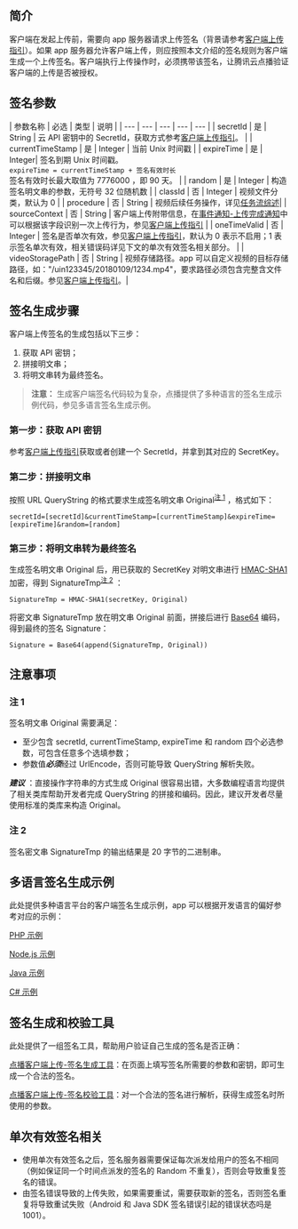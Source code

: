 ## 简介

客户端在发起上传前，需要向 app 服务器请求上传签名（背景请参考[客户端上传指引](/document/product/266/9219)）。如果 app 服务器允许客户端上传，则应按照本文介绍的签名规则为客户端生成一个上传签名。客户端执行上传操作时，必须携带该签名，让腾讯云点播验证客户端的上传是否被授权。

## 签名参数

| 参数名称 | 必选 | 类型 | 说明 |
| --- | --- | --- | --- | --- |
| secretId | 是 | String | 云 API 密钥中的 SecretId，获取方式参考[客户端上传指引](/document/product/266/9219)。 |
| currentTimeStamp | 是 | Integer | 当前 Unix 时间戳 |
| expireTime | 是 | Integer| 签名到期 Unix 时间戳。<br/>```expireTime = currentTimeStamp + 签名有效时长```<br/>签名有效时长最大取值为 7776000 ，即 90 天。 |
| random | 是 | Integer | 构造签名明文串的参数，无符号 32 位随机数 |
| classId | 否 | Integer | 视频文件分类，默认为 0 | 
| procedure | 否 | String | 视频后续任务操作，详见[任务流综述](/document/product/266/10263)| 
| sourceContext | 否 | String | 客户端上传附带信息，在[事件通知-上传完成通知](/document/product/266/7830)中可以根据该字段识别一次上传行为，参见[客户端上传指引](/document/product/266/9219) |
| oneTimeValid | 否 | Integer | 签名是否单次有效，参见[客户端上传指引](/document/product/266/9219)，默认为 0 表示不启用；1 表示签名单次有效，相关错误码详见下文的单次有效签名相关部分。 | 
| videoStoragePath | 否 | String | 视频存储路径。app 可以自定义视频的目标存储路径，如："/uin123345/20180109/1234.mp4"，要求路径必须包含完整含文件名和后缀。参见[客户端上传指引](/document/product/266/9219)。| 

## 签名生成步骤

客户端上传签名的生成包括以下三步：
1. 获取 API 密钥；
1. 拼接明文串；
1. 将明文串转为最终签名。

> **注意：**
> 生成客户端签名代码较为复杂，点播提供了多种语言的签名生成示例代码，参见多语言签名生成示例。

### 第一步：获取 API 密钥

参考[客户端上传指引](/document/product/266/9219)获取或者创建一个 SecretId，并拿到其对应的 SecretKey。


### 第二步：拼接明文串

按照 URL QueryString 的格式要求生成签名明文串 Original<sup>[注 1](#.E6.B3.A8-1)</sup> ，格式如下：

```
secretId=[secretId]&currentTimeStamp=[currentTimeStamp]&expireTime=[expireTime]&random=[random]
```

### 第三步：将明文串转为最终签名

生成签名明文串 Original 后，用已获取的 SecretKey 对明文串进行 [HMAC-SHA1](https://www.ietf.org/rfc/rfc2104.txt)加密，得到 SignatureTmp<sup>[注 2](#.E6.B3.A8-2)</sup> ：

```
SignatureTmp = HMAC-SHA1(secretKey, Original) 
```

将密文串 SignatureTmp 放在明文串 Original 前面，拼接后进行 [Base64](https://tools.ietf.org/html/rfc4648) 编码，得到最终的签名 Signature：

```
Signature = Base64(append(SignatureTmp, Original)) 
```

## 注意事项
### 注 1

签名明文串 Original 需要满足：

* 至少包含 secretId, currentTimeStamp, expireTime 和 random 四个必选参数，可包含任意多个选填参数；
* 参数值***必须***经过 UrlEncode，否则可能导致 QueryString 解析失败。

***建议*** ：直接操作字符串的方式生成 Original 很容易出错，大多数编程语言均提供了相关类库帮助开发者完成 QueryString  的拼接和编码。因此，建议开发者尽量使用标准的类库来构造 Original。

### 注 2

签名密文串 SignatureTmp 的输出结果是 20 字节的二进制串。

## 多语言签名生成示例

此处提供多种语言平台的客户端签名生成示例，app 可以根据开发语言的偏好参考对应的示例：

[PHP 示例](/document/product/266/10638#php-.E7.AD.BE.E5.90.8D.E7.A4.BA.E4.BE.8B)

[Node.js 示例](/document/product/266/10638#node.js-.E7.AD.BE.E5.90.8D.E7.A4.BA.E4.BE.8B)

[Java 示例](/document/product/266/10638#java-.E7.AD.BE.E5.90.8D.E7.A4.BA.E4.BE.8B)

[C# 示例](/document/product/266/10638#c.23-.E7.AD.BE.E5.90.8D.E7.A4.BA.E4.BE.8B)

## 签名生成和校验工具

此处提供了一组签名工具，帮助用户验证自己生成的签名是否正确：

[点播客户端上传-签名生成工具](https://video.qcloud.com/signature/ugcgenerate.html)：在页面上填写签名所需要的参数和密钥，即可生成一个合法的签名。

[点播客户端上传-签名校验工具](https://video.qcloud.com/signature/ugcdecode.html)：对一个合法的签名进行解析，获得生成签名时所使用的参数。


## 单次有效签名相关

- 使用单次有效签名之后，签名服务器需要保证每次派发给用户的签名不相同（例如保证同一个时间点派发的签名的 Random 不重复），否则会导致重复签名的错误。
- 由签名错误导致的上传失败，如果需要重试，需要获取新的签名，否则签名重复将导致重试失败（Android 和 Java SDK 签名错误引起的错误状态吗是 1001）。